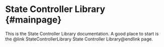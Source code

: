 State Controller Library {#mainpage}
========================

This is the State Controller Library documentation. A good place to start is the @link StateControllerLibrary State Controller Library@endlink page.
